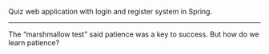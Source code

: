 Quiz web application with login and register system in Spring. 

***
The “marshmallow test” said patience was a key to success.
But how do we learn patience?
